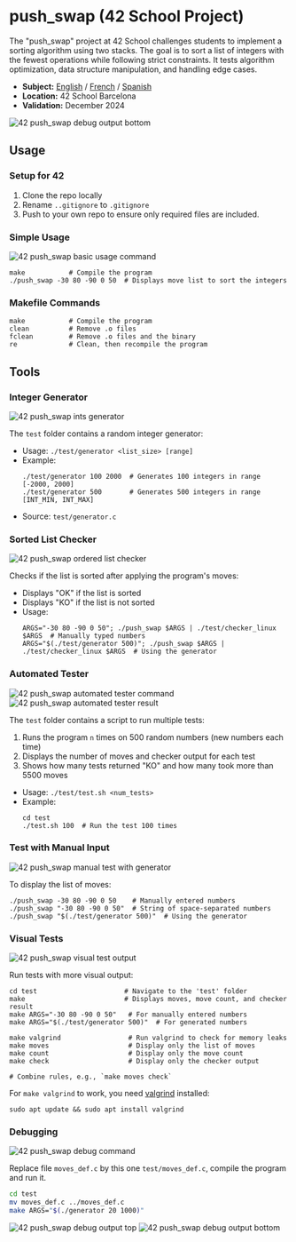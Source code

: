 # push_swap (42 School Project)

The "push_swap" project at 42 School challenges students to implement a sorting algorithm using two stacks. The goal is to sort a list of integers with the fewest operations while following strict constraints. It tests algorithm optimization, data structure manipulation, and handling edge cases.

- **Subject:** [English](./subject/en.subject.pdf) / [French](./subject/fr.subject.pdf) / [Spanish](./subject/es.subject.pdf)
- **Location:** 42 School Barcelona
- **Validation:** December 2024

![42 push_swap debug output bottom](test/screenshot/42_push_swap__debug__output_2.png)

## Usage

### Setup for 42

1. Clone the repo locally
2. Rename `..gitignore` to `.gitignore`
3. Push to your own repo to ensure only required files are included.

### Simple Usage

![42 push_swap basic usage command](test/screenshot/42_push_swap__usage_basic.png)

```
make           # Compile the program
./push_swap -30 80 -90 0 50  # Displays move list to sort the integers
```

### Makefile Commands

```
make           # Compile the program
clean          # Remove .o files
fclean         # Remove .o files and the binary
re             # Clean, then recompile the program
```

## Tools

### Integer Generator

![42 push_swap ints generator](test/screenshot/42_push_swap__tools__ints_generator.png)

The `test` folder contains a random integer generator:

- Usage: `./test/generator <list_size> [range]`
- Example:
    ```
    ./test/generator 100 2000  # Generates 100 integers in range [-2000, 2000]
    ./test/generator 500       # Generates 500 integers in range [INT_MIN, INT_MAX]
    ```
- Source: `test/generator.c`

### Sorted List Checker

![42 push_swap ordered list checker](test/screenshot/42_push_swap__tools__checker.png)

Checks if the list is sorted after applying the program's moves:

- Displays "OK" if the list is sorted
- Displays "KO" if the list is not sorted
- Usage:
    ```
    ARGS="-30 80 -90 0 50"; ./push_swap $ARGS | ./test/checker_linux $ARGS  # Manually typed numbers
    ARGS="$(./test/generator 500)"; ./push_swap $ARGS | ./test/checker_linux $ARGS  # Using the generator
    ```

### Automated Tester

![42 push_swap automated tester command](test/screenshot/42_push_swap__tools__multi_command.png)
![42 push_swap automated tester result](test/screenshot/42_push_swap__tools__multi_result.png)

The `test` folder contains a script to run multiple tests:

1. Runs the program `n` times on 500 random numbers (new numbers each time)
2. Displays the number of moves and checker output for each test
3. Shows how many tests returned "KO" and how many took more than 5500 moves

- Usage: `./test/test.sh <num_tests>`
- Example:
    ```
	cd test
    ./test.sh 100  # Run the test 100 times
    ```

### Test with Manual Input

![42 push_swap manual test with generator](test/screenshot/42_push_swap__usage_generator.png)

To display the list of moves:

```
./push_swap -30 80 -90 0 50    # Manually entered numbers
./push_swap "-30 80 -90 0 50"  # String of space-separated numbers
./push_swap "$(./test/generator 500)"  # Using the generator
```

### Visual Tests

![42 push_swap visual test output](test/screenshot/42_push_swap__test_output.png)

Run tests with more visual output:

```
cd test                      # Navigate to the 'test' folder
make                         # Displays moves, move count, and checker result
make ARGS="-30 80 -90 0 50"   # For manually entered numbers
make ARGS="$(./test/generator 500)"  # For generated numbers

make valgrind                 # Run valgrind to check for memory leaks
make moves                    # Display only the list of moves
make count                    # Display only the move count
make check                    # Display only the checker output

# Combine rules, e.g., `make moves check`
```

For `make valgrind` to work, you need [valgrind](https://valgrind.org/) installed:
```
sudo apt update && sudo apt install valgrind
```

### Debugging

![42 push_swap debug command](test/screenshot/42_push_swap__debug__command.png)

Replace file `moves_def.c` by this one `test/moves_def.c`, compile the program and run it.
```bash
cd test
mv moves_def.c ../moves_def.c
make ARGS="$(./generator 20 1000)"
```

![42 push_swap debug output top](test/screenshot/42_push_swap__debug__output_1.png)
![42 push_swap debug output bottom](test/screenshot/42_push_swap__debug__output_2.png)
